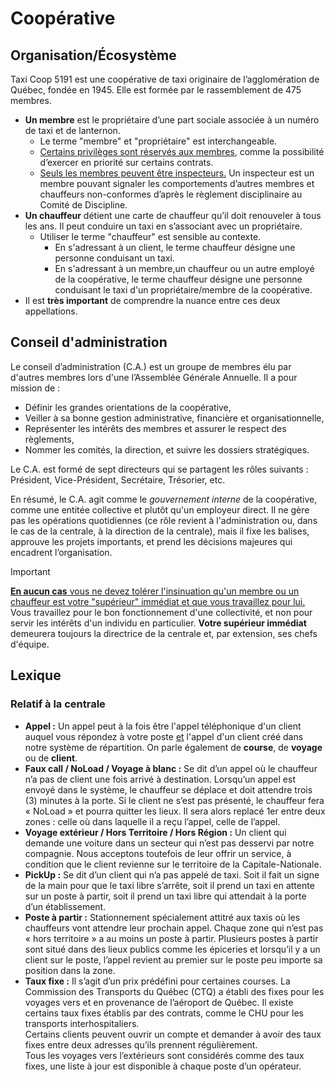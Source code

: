 # Coopérative

## Organisation/Écosystème

Taxi Coop 5191 est une coopérative de taxi originaire de l’agglomération de Québec, fondée en 1945. Elle est formée par le rassemblement de 475 membres.

-   **Un membre** est le propriétaire d’une part sociale associée à un numéro de taxi et de lanternon.
    -   Le terme "membre" et "propriétaire" est interchangeable.
    -   <ins>Certains privilèges sont réservés aux membres</ins>, comme la possibilité d’exercer en priorité sur certains contrats.
    -   <ins>Seuls les membres peuvent être inspecteurs.</ins> Un inspecteur est un membre pouvant signaler les comportements d’autres membres et chauffeurs non-conformes d’après le règlement disciplinaire au Comité de Discipline.
-   **Un chauffeur** détient une carte de chauffeur qu’il doit renouveler à tous les ans. Il peut conduire un taxi en s’associant avec un propriétaire.
    -   Utiliser le terme "chauffeur" est sensible au contexte.
        -   En s'adressant à un client, le terme chauffeur désigne une personne conduisant un taxi.
        -   En s'adressant à un membre,un chauffeur ou un autre employé de la coopérative, le terme chauffeur désigne une personne conduisant le taxi d'un propriétaire/membre de la coopérative.
-   Il est **très important** de comprendre la nuance entre ces deux appellations.

## Conseil d'administration

Le conseil d’administration (C.A.) est un groupe de membres élu par d'autres membres lors d'une l’Assemblée Générale Annuelle. Il a pour mission de :

-   Définir les grandes orientations de la coopérative,
-   Veiller à sa bonne gestion administrative, financière et organisationnelle,
-   Représenter les intérêts des membres et assurer le respect des règlements,
-   Nommer les comités, la direction, et suivre les dossiers stratégiques.

Le C.A. est formé de sept directeurs qui se partagent les rôles suivants : Président, Vice-Président, Secrétaire, Trésorier, etc.

En résumé, le C.A. agit comme le _gouvernement interne_ de la coopérative, comme une entitée collective et plutôt qu'un employeur direct. Il ne gère pas les opérations quotidiennes (ce rôle revient à l'administration ou, dans le cas de la centrale, à la direction de la centrale), mais il fixe les balises, approuve les projets importants, et prend les décisions majeures qui encadrent l’organisation.

> [!IMPORTANT]  
> <ins>**En aucun cas** vous ne devez tolérer l'insinuation qu'un membre ou un chauffeur est votre "supérieur" immédiat et que vous travaillez pour lui.</ins> Vous travaillez pour le bon fonctionnement d'une collectivité, et non pour servir les intérêts d'un individu en particulier. **Votre supérieur immédiat** demeurera toujours la directrice de la centrale et, par extension, ses chefs d'équipe.

## Lexique

### Relatif à la centrale

-   **Appel :** Un appel peut à la fois être l'appel téléphonique d'un client auquel vous répondez à votre poste <ins>et</ins> l'appel d'un client créé dans notre système de répartition. On parle également de **course**, de **voyage** ou de **client**.
-   **Faux call / NoLoad / Voyage à blanc :** Se dit d’un appel où le chauffeur n’a pas de client une fois arrivé à destination. Lorsqu’un appel est envoyé dans le système, le chauffeur se déplace et doit attendre trois (3) minutes à la porte. Si le client ne s’est pas présenté, le chauffeur fera « NoLoad » et pourra quitter les lieux. Il sera alors replacé 1er entre deux zones : celle où dans laquelle il a reçu l’appel, celle de l’appel.
-   **Voyage extérieur / Hors Territoire / Hors Région :** Un client qui demande une voiture dans un secteur qui n’est pas desservi par notre compagnie. Nous acceptons toutefois de leur offrir un service, à condition que le client revienne sur le territoire de la Capitale-Nationale.
-   **PickUp :** Se dit d’un client qui n’a pas appelé de taxi. Soit il fait un signe de la main pour que le taxi libre s’arrête, soit il prend un taxi en attente sur un poste à partir, soit il prend un taxi libre qui attendait à la porte d’un établissement.
-   **Poste à partir :** Stationnement spécialement attitré aux taxis où les chauffeurs vont attendre leur prochain appel. Chaque zone qui n’est pas « hors territoire » a au moins un poste à partir. Plusieurs postes à partir sont situé dans des lieux publics comme les épiceries et lorsqu’il y a un client sur le poste, l’appel revient au premier sur le poste peu importe sa position dans la zone.
-   **Taux fixe :** Il s’agit d’un prix prédéfini pour certaines courses. La Commission des Transports du Québec (CTQ) a établi des fixes pour les voyages vers et en provenance de l’aéroport de Québec. Il existe certains taux fixes établis par des contrats, comme le CHU pour les transports interhospitaliers. <br> Certains clients peuvent ouvrir un compte et demander à avoir des taux fixes entre deux adresses qu’ils prennent régulièrement.<br> Tous les voyages vers l’extérieurs sont considérés comme des taux fixes, une liste à jour est disponible à chaque poste d’un opérateur.

